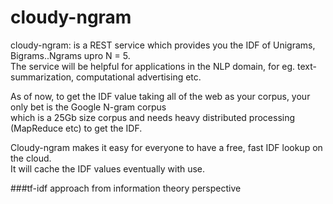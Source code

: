 cloudy-ngram
============

cloudy-ngram: is a REST service which provides you the IDF of Unigrams, Bigrams..Ngrams upro N = 5.   
The service will be helpful for applications in the NLP domain, for eg. text-summarization, computational advertising etc.  
    
As of now, to get the IDF value taking all of the web as your corpus, your only bet is the Google N-gram corpus  
which is a 25Gb size corpus and needs heavy distributed processing (MapReduce etc) to get the IDF.  

Cloudy-ngram makes it easy for everyone to have a free, fast IDF lookup on the cloud.    
It will cache the IDF values eventually with use.  


###tf-idf approach from information theory perspective